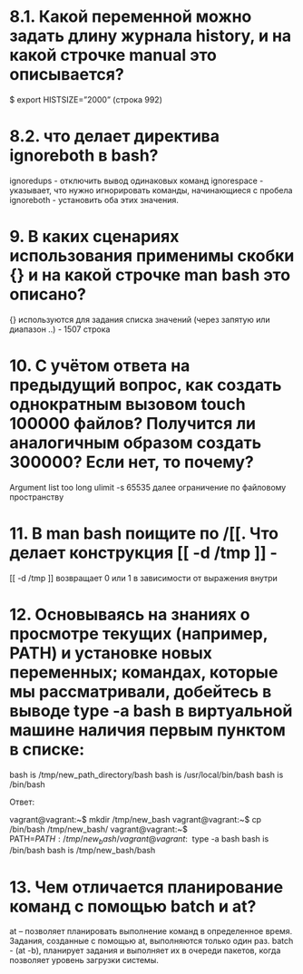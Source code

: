 # 8.1. Какой переменной можно задать длину журнала history, и на какой строчке manual это описывается?
$ export HISTSIZE=”2000” (строка 992)

# 8.2. что делает директива ignoreboth в bash?
ignoredups - отключить вывод одинаковых команд
ignorespace - указывает, что нужно игнорировать команды, начинающиеся с пробела
ignoreboth - установить оба этих значения.

# 9. В каких сценариях использования применимы скобки {} и на какой строчке man bash это описано?
{} используются для задания списка значений (через запятую или диапазон ..) - 1507 строка

# 10. С учётом ответа на предыдущий вопрос, как создать однократным вызовом touch 100000 файлов? Получится ли аналогичным образом создать 300000? Если нет, то почему?
Argument list too long
ulimit -s 65535
далее ограничение по файловому пространству

# 11. В man bash поищите по /\[\[. Что делает конструкция [[ -d /tmp ]] -
[[ -d /tmp ]] возвращает 0 или 1 в зависимости от выражения внутри

# 12. Основываясь на знаниях о просмотре текущих (например, PATH) и установке новых переменных; командах, которые мы рассматривали, добейтесь в выводе type -a bash в виртуальной машине наличия первым пунктом в списке:

bash is /tmp/new_path_directory/bash
bash is /usr/local/bin/bash
bash is /bin/bash

Ответ:

vagrant@vagrant:~$ mkdir /tmp/new_bash
vagrant@vagrant:~$ cp /bin/bash /tmp/new_bash/
vagrant@vagrant:~$ PATH=$PATH:/tmp/new_bash/
vagrant@vagrant:~$ type -a bash
bash is /bin/bash
bash is /tmp/new_bash/bash

# 13. Чем отличается планирование команд с помощью batch и at?
at – позволяет планировать выполнение команд в определенное время. Задания, созданные с помощью at, выполняются только один раз.
batch - (at -b), планирует задания и выполняет их в очереди пакетов, когда позволяет уровень загрузки системы.
